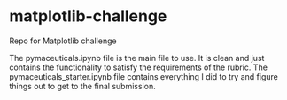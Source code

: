 # matplotlib-challenge
Repo for Matplotlib challenge

The pymaceuticals.ipynb file is the main file to use. It is clean and just contains the functionality to satisfy the requirements of the rubric.  The pymaceuticals_starter.ipynb file contains everything I did to try and figure things out to get to the final submission.
